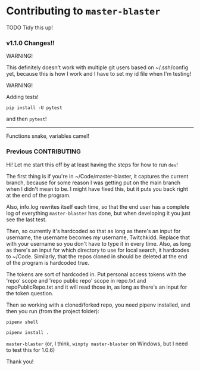 # Contributing to `master-blaster`

TODO Tidy this up!

### v1.1.0 Changes!!

WARNING!

This definitely doesn't work with multiple git users based on ~/.ssh/config yet, because this is how I work and I have to set my id file when I'm testing!

WARNING!

Adding tests!

`pip install -U pytest`

and then `pytest`!

---

Functions snake, variables camel!

### Previous CONTRIBUTING

Hi! Let me start this off by at least having the steps for how to run `dev`!

The first thing is if you're in ~/Code/master-blaster, it captures the current branch, because for some reason I was getting put on the main branch when I didn't mean to be. I might have fixed this, but it puts you back right at the end of the program.

Also, info.log rewrites itself each time, so that the end user has a complete log of everything `master-blaster` has done, but when developing it you just see the last test.

Then, so currently it's hardcoded so that as long as there's an input for username, the username becomes _my_ username, Twitchkidd. Replace that with your username so you don't have to type it in every time. Also, as long as there's an input for which directory to use for local search, it hardcodes to ~/Code. Similarly, that the repos cloned in should be deleted at the end of the program is hardcoded true.

The tokens are sort of hardcoded in. Put personal access tokens with the 'repo' scope and 'repo public repo' scope in repo.txt and repoPublicRepo.txt and it will read those in, as long as there's an input for the token question.

Then so working with a cloned/forked repo, you need pipenv installed, and then you run (from the project folder):

`pipenv shell`

`pipenv install .`

`master-blaster` (or, I think, `winpty master-blaster` on Windows, but I need to test this for 1.0.6)

Thank you!
